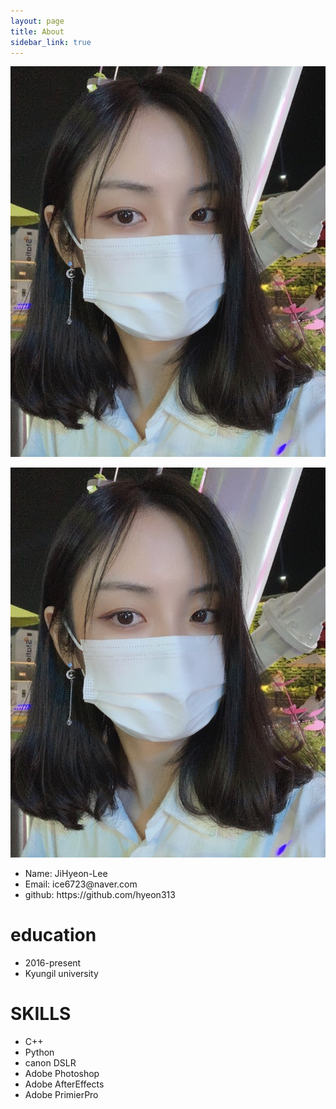 ```yaml
---
layout: page
title: About
sidebar_link: true
---
```

![profile](_images/profile.jpg)


![profile](https://github.com/hyeon313/hyeon313.github.io/blob/master/_images/profile.jpg)

<!--<img src="_images/profile.jpg" alt="profile">-->
<ul>
  <li>Name: JiHyeon-Lee</li>
  <li>Email: ice6723@naver.com</li>
  <li>github: https://github.com/hyeon313</li>
</ul>

<h1>education</h1>
<ul>
  <li>2016-present</li>
  <li>Kyungil university</li>
</ul>
   
<h1>SKILLS</h1>
<ul>
  <li>C++</li>
  <li>Python</li>
  <li>canon DSLR</li>
  <li>Adobe Photoshop</li>
  <li>Adobe AfterEffects</li>
  <li>Adobe PrimierPro</li>
</ul>
